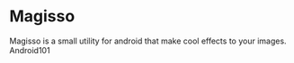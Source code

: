 Magisso
=======

Magisso is a small utility for android that make cool effects to your images. Android101
